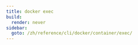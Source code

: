 ```yaml
---
title: docker exec
build:
  render: never
sidebar:
  goto: /zh/reference/cli/docker/container/exec/
---
```

